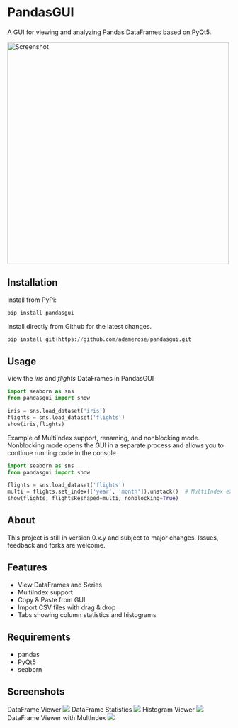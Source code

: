 # PandasGUI

A GUI for viewing and analyzing Pandas DataFrames based on PyQt5.

<img src="https://raw.githubusercontent.com/adamerose/pandasgui/master/docs/gallery1.png" alt="Screenshot" width="500"/>

## Installation

Install from PyPi:

```python
pip install pandasgui
```

Install directly from Github for the latest changes.

```python
pip install git+https://github.com/adamerose/pandasgui.git
```


## Usage
View the *iris* and *flights* DataFrames in PandasGUI
```python
import seaborn as sns
from pandasgui import show

iris = sns.load_dataset('iris')
flights = sns.load_dataset('flights')
show(iris,flights)

```

Example of MultiIndex support, renaming, and nonblocking mode. Nonblocking mode opens the GUI in a separate process and allows you to continue running code in the console
```python
import seaborn as sns
from pandasgui import show

flights = sns.load_dataset('flights')
multi = flights.set_index(['year', 'month']).unstack()  # MultiIndex example
show(flights, flightsReshaped=multi, nonblocking=True)

```

## About
This project is still in version 0.x.y and subject to major changes. Issues, feedback and forks are welcome. 

## Features
- View DataFrames and Series
- MultiIndex support
- Copy & Paste from GUI
- Import CSV files with drag & drop
- Tabs showing column statistics and histograms

## Requirements
- pandas
- PyQt5
- seaborn

## Screenshots
DataFrame Viewer
![](https://raw.githubusercontent.com/adamerose/pandasgui/master/docs/gallery1.png)
DataFrame Statistics
![](https://raw.githubusercontent.com/adamerose/pandasgui/master/docs/gallery2.png)
Histogram Viewer
![](https://raw.githubusercontent.com/adamerose/pandasgui/master/docs/gallery3.png)
DataFrame Viewer with MultIndex
![](https://raw.githubusercontent.com/adamerose/pandasgui/master/docs/gallery1.png)